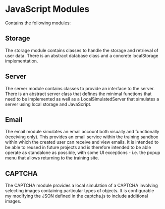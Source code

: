 # JavaScript Modules
Contains the following modules:

## Storage
The storage module contains classes to handle the storage and retrieval of user data. There is an abstract database class and a concrete localStorage implementation.

## Server
The server module contains classes to provide an interface to the server. There is an abstract server class that defines the minimal functions that need to be implemented as well as a LocalSimulatedServer that simulates a server using local storage and JavaScript.

## Email
The email module simulates an email account both visually and functionally (receiving only). This provides an email service within the training sandbox within which the created user can receive and view emails. It is intended to be able to reused in future projects and is therefore intended to be able operate as standalone as possible, with some UI exceptions - i.e. the popup menu that allows returning to the training site. 

## CAPTCHA
The CAPTCHA module provides a local simulation of a CAPTCHA involving selecting images containing particular types of objects. It is configurable my modifying the JSON defined in the captcha.js to include additional images.